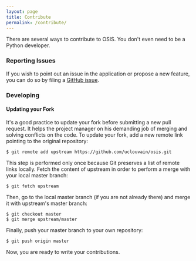 ```yaml
---
layout: page
title: Contribute
permalink: /contribute/
---
```


There are several ways to contribute to OSIS. You don't even need to be a Python
developer.

### Reporting Issues

If you wish to point out an issue in the application or propose a new feature,
you can do so by filing a
[GitHub issue](https://github.com/uclouvain/osis/issues).

### Developing

#### Updating your Fork

It's a good practice to update your fork before submitting a new pull request.
It helps the project manager on his demanding job of merging and solving
conflicts on the code. To update your fork, add a new remote link pointing to
the original repository:

    $ git remote add upstream https://github.com/uclouvain/osis.git

This step is performed only once because Git preserves a list of remote links
locally. Fetch the content of upstream in order to perform a merge with your
local master branch:

    $ git fetch upstream

Then, go to the local master branch (if you are not already there) and merge it
with upstream's master branch:

    $ git checkout master
    $ git merge upstream/master

Finally, push your master branch to your own repository:

    $ git push origin master

Now, you are ready to write your contributions.

